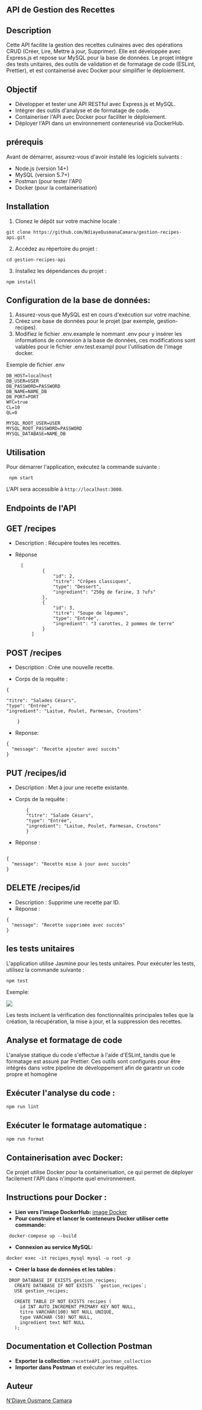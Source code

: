 ## API de Gestion des Recettes

## Description
Cette API facilite la gestion des recettes culinaires avec des opérations CRUD (Créer, Lire, Mettre à jour, Supprimer). Elle est développée avec Express.js et repose sur MySQL pour la base de données. Le projet intègre des tests unitaires, des outils de validation et de formatage de code (ESLint, Prettier), et est containerisé avec Docker pour simplifier le déploiement.

## Objectif
- Développer et tester une API RESTful avec Express.js et MySQL.
- Intégrer des outils d'analyse et de formatage de code.
- Containeriser l'API avec Docker pour faciliter le déploiement.
- Déployer l'API dans un environnement conteneurisé via DockerHub.

## prérequis

Avant de démarrer, assurez-vous d'avoir installé les logiciels suivants :

- Node.js (version 14+)
- MySQL (version 5.7+)
- Postman (pour tester l'API)
- Docker (pour la containerisation)

## Installation

1. Clonez le dépôt sur votre machine locale :

```
git clone https://github.com/NdiayeOusmanaCamara/gestion-recipes-api.git
```

2. Accédez au répertoire du projet :

```
cd gestion-recipes-api
```

3. Installez les dépendances du projet :

```
npm install
```


## Configuration de la base de données:
1. Assurez-vous que MySQL est en cours d'exécution sur votre machine.
2. Créez une base de données pour le projet (par exemple, gestion-recipes).
3. Modifiez le fichier .env.example le nommant .env pour y insérer les informations de connexion à la base de données, ces modifications sont valables pour le fichier .env.test.exampl pour l'utilisation de l'image docker.

Exemple de fichier .env 
```
DB_HOST=localhost
DB_USER=USER
DB_PASSWORD=PASSWORD
DB_NAME=NAME_DB
DB_PORT=PORT
WFC=true
CL=10
QL=0

MYSQL_ROOT_USER=USER
MYSQL_ROOT_PASSWORD=PASSWORD
MYSQL_DATABASE=NAME_DB
```

## Utilisation

Pour démarrer l'application, exécutez la commande suivante :

```
 npm start
```

L'API sera accessible à `http://localhost:3000`.
## Endpoints de l'API

## GET /recipes

- Description : Récupère toutes les recettes.

- Réponse

        [
                {
                    "id": 2,
                    "titre": "Crêpes classiques",
                    "type": "Dessert",
                    "ingredient": "250g de farine, 3 ?ufs"
                },
                {
                    "id": 3,
                    "titre": "Soupe de légumes",
                    "type": "Entrée",
                    "ingredient": "3 carottes, 2 pommes de terre"
                }
            ]

## POST /recipes

- Description : Crée une nouvelle recette.

- Corps de la requête :

```
{

"titre": "Salades Césars",
"type": "Entrée",
"ingredient": "Laitue, Poulet, Parmesan, Croutons"

    }
```

- Reponse:

```
{
  "message": "Recette ajouter avec succès"
}
```

## PUT /recipes/id

- Description : Met à jour une recette existante.

- Corps de la requête :

          {
          "titre": "Salade Césars",
          "type": "Entrée",
          "ingredient": "Laitue, Poulet, Parmesan, Croutons"
          }

- Réponse :

```

{
  "message": "Recette mise à jour avec succès"
}
```

## DELETE /recipes/id

- Description : Supprime une recette par ID.
- Réponse :

```
{
  "message": "Recette supprimée avec succès"
}
```

## les tests unitaires

L'application utilise Jasmine pour les tests unitaires. Pour exécuter les tests, utilisez la commande suivante :

```
npm test
```

Exemple:

![](/src/assets/images/img%20test.JPG)

Les tests incluent la vérification des fonctionnalités principales telles que la création, la récupération, la mise à jour, et la suppression des recettes.


## Analyse et formatage de code

L'analyse statique du code s'effectue à l'aide d'ESLint, tandis que le formatage est assuré par Prettier. Ces outils sont configurés pour être intégrés dans votre pipeline de développement afin de garantir un code propre et homogène

## Exécuter l'analyse du code :

```
npm run lint
```

## Exécuter le formatage automatique :

```
npm run format
```

## Containerisation avec Docker:
Ce projet utilise Docker pour la containerisation, ce qui permet de déployer facilement l'API dans n'importe quel environnement.

## Instructions pour Docker :

- **Lien vers l'image DockerHub:** [image Docker](https://hub.docker.com/r/ndiayecousmaneamara24/recipes)
- **Pour construire  et  lancer le conteneurs Docker utiliser cette commande:**
```
 docker-compose up --build 
```

- **Connexion au service MySQL:**
 ```
 docker exec -it recipes_mysql mysql -u root -p
```
- **Créer la base de données et les tables :**
```
 DROP DATABASE IF EXISTS gestion_recipes;
   CREATE DATABASE IF NOT EXISTS  `gestion_recipes`;
   USE gestion_recipes;

   CREATE TABLE IF NOT EXISTS recipes (
     id INT AUTO_INCREMENT PRIMARY KEY NOT NULL,
     titre VARCHAR(100) NOT NULL UNIQUE,
     type VARCHAR (50) NOT NULL,
     ingredient text NOT NULL
   );
   ```
   ## Documentation et Collection Postman
- **Exporter la collection** :`recetteAPI.postman_collection`
- **Importer dans Postman** et exécuter les requêtes.

## Auteur

[N'Diaye Ousmane Camara](https://github.com/NdiayeOusmanaCamara)
